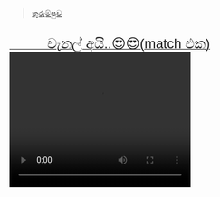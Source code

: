 <div id="fb-root"></div>
<script>(function(d, s, id) {
  var js, fjs = d.getElementsByTagName(s)[0];
  if (d.getElementById(id)) return;
  js = d.createElement(s); js.id = id;
  js.src = 'https://connect.facebook.net/en_US/sdk.js#xfbml=1&version=v3.0';
  fjs.parentNode.insertBefore(js, fjs);
}(document, 'script', 'facebook-jssdk'));</script>
<div class="fb-page" data-href="https://www.facebook.com/RaviNATH.net/" data-tabs="timeline" data-width="500" data-small-header="false" data-adapt-container-width="true" data-hide-cover="false" data-show-facepile="true"><blockquote cite="https://www.facebook.com/RaviNATH.net/" class="fb-xfbml-parse-ignore"><a href="https://www.facebook.com/RaviNATH.net/">තුරුම්පුව</a></blockquote></div>


<br />
<a href="rtsp://streaming.mytv.dialog.lk:554/livefeed/CHANNELEYE_HVGA.sdp?msd=94764263311&amp;pi=PITEM_8&amp;pd=PDATA_15&amp;sn=ChannelEye&amp;b=3G&amp;os=WAP&amp;cn=&amp;m=Android4.4.2;Mobile;rv:66.0)Gecko&amp;mcc=&amp;mnc=&amp;v=1.14&amp;lac=&amp;cid=&amp;op=Dialog&amp;st=1&amp;sid=&amp;pid=&amp;stamp=3768887136&amp;sign=a4c5bcbc36318d063215883ea6ae2e57" target="_blank"><span style="font-family: &quot;verdana&quot; , sans-serif; font-size: x-large;">&nbsp; &nbsp; &nbsp; &nbsp; &nbsp; චැනල් අයි..😍😍(match එක)</span></a>
<br />



<video width="320" height="240" controls>
  <source src="rtsp://streaming.mytv.dialog.lk:554/livefeed/CHANNELEYE_HVGA.sdp?msd=94764263311&amp;pi=PITEM_8&amp;pd=PDATA_15&amp;sn=ChannelEye&amp;b=3G&amp;os=WAP&amp;cn=&amp;m=Android4.4.2;Mobile;rv:66.0)Gecko&amp;mcc=&amp;mnc=&amp;v=1.14&amp;lac=&amp;cid=&amp;op=Dialog&amp;st=1&amp;sid=&amp;pid=&amp;stamp=3768887136&amp;sign=a4c5bcbc36318d063215883ea6ae2e57" type="video/webm">
  Your browser does not support the video tag.
</video>
